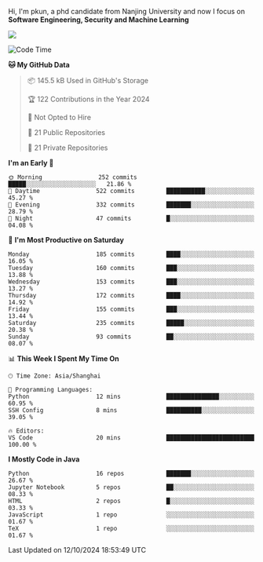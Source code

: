 Hi, I'm pkun, a phd candidate from Nanjing University and now I focus on **Software Engineering, Security and Machine Learning**

<!--![GitHub Snake Light](https://github.com/pppppkun/pppppkun/blob/output/github-snake.svg#gh-light-mode-only)-->
<!--![GitHub Snake dark](https://github.com/pppppkun/pppppkun/blob/output/github-snake-dark.svg#gh-dark-mode-only)-->

![](https://komarev.com/ghpvc/?username=pppppkun)
<!--START_SECTION:waka-->
![Code Time](http://img.shields.io/badge/Code%20Time-2%2C010%20hrs%2046%20mins-blue)

**🐱 My GitHub Data** 

> 📦 145.5 kB Used in GitHub's Storage 
 > 
> 🏆 122 Contributions in the Year 2024
 > 
> 🚫 Not Opted to Hire
 > 
> 📜 21 Public Repositories 
 > 
> 🔑 21 Private Repositories 
 > 
**I'm an Early 🐤** 

```text
🌞 Morning                252 commits         █████░░░░░░░░░░░░░░░░░░░░   21.86 % 
🌆 Daytime                522 commits         ███████████░░░░░░░░░░░░░░   45.27 % 
🌃 Evening                332 commits         ███████░░░░░░░░░░░░░░░░░░   28.79 % 
🌙 Night                  47 commits          █░░░░░░░░░░░░░░░░░░░░░░░░   04.08 % 
```
📅 **I'm Most Productive on Saturday** 

```text
Monday                   185 commits         ████░░░░░░░░░░░░░░░░░░░░░   16.05 % 
Tuesday                  160 commits         ███░░░░░░░░░░░░░░░░░░░░░░   13.88 % 
Wednesday                153 commits         ███░░░░░░░░░░░░░░░░░░░░░░   13.27 % 
Thursday                 172 commits         ████░░░░░░░░░░░░░░░░░░░░░   14.92 % 
Friday                   155 commits         ███░░░░░░░░░░░░░░░░░░░░░░   13.44 % 
Saturday                 235 commits         █████░░░░░░░░░░░░░░░░░░░░   20.38 % 
Sunday                   93 commits          ██░░░░░░░░░░░░░░░░░░░░░░░   08.07 % 
```


📊 **This Week I Spent My Time On** 

```text
🕑︎ Time Zone: Asia/Shanghai

💬 Programming Languages: 
Python                   12 mins             ███████████████░░░░░░░░░░   60.95 % 
SSH Config               8 mins              ██████████░░░░░░░░░░░░░░░   39.05 % 

🔥 Editors: 
VS Code                  20 mins             █████████████████████████   100.00 % 
```

**I Mostly Code in Java** 

```text
Python                   16 repos            ███████░░░░░░░░░░░░░░░░░░   26.67 % 
Jupyter Notebook         5 repos             ██░░░░░░░░░░░░░░░░░░░░░░░   08.33 % 
HTML                     2 repos             █░░░░░░░░░░░░░░░░░░░░░░░░   03.33 % 
JavaScript               1 repo              ░░░░░░░░░░░░░░░░░░░░░░░░░   01.67 % 
TeX                      1 repo              ░░░░░░░░░░░░░░░░░░░░░░░░░   01.67 % 
```




 Last Updated on 12/10/2024 18:53:49 UTC
<!--END_SECTION:waka-->
